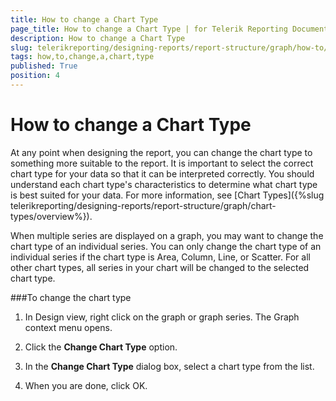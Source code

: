 ```yaml
---
title: How to change a Chart Type
page_title: How to change a Chart Type | for Telerik Reporting Documentation
description: How to change a Chart Type
slug: telerikreporting/designing-reports/report-structure/graph/how-to/how-to-change-a-chart-type
tags: how,to,change,a,chart,type
published: True
position: 4
---
```


# How to change a Chart Type



At any point when designing the report, you can change the chart type to something more suitable to the report.        	It is important to select the correct chart type for your data so that it can be interpreted correctly.        	You should understand each chart type's characteristics to determine what chart type is best suited for your data.        	For more information, see [Chart Types]({%slug telerikreporting/designing-reports/report-structure/graph/chart-types/overview%}).       

When multiple series are displayed on a graph, you may want to change the chart type of an individual series.        	You can only change the chart type of an individual series if the chart type is Area, Column, Line, or Scatter.        	For all other chart types, all series in your chart will be changed to the selected chart type.       

###To change the chart type

1. In Design view, right click on the graph or graph series.    The Graph context menu opens.

1. Click the __Change Chart Type__  option.

1. In the __Change Chart Type__  dialog box, select a chart type from the list.

1. When you are done, click OK.
